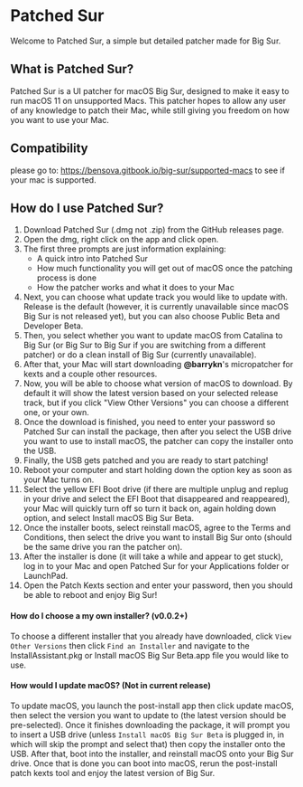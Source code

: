 #  Patched Sur

Welcome to Patched Sur, a simple but detailed patcher made for Big Sur.

## What is Patched Sur?

Patched Sur is a UI patcher for macOS Big Sur, designed to make it easy to run macOS 11 on unsupported Macs. This patcher hopes to allow any user of any knowledge to patch their Mac, while still giving you freedom on how you want to use your Mac.

## Compatibility
please go to: https://bensova.gitbook.io/big-sur/supported-macs to see if your mac is supported.

## How do I use Patched Sur?

1. Download Patched Sur (.dmg not .zip) from the GitHub releases page.
2. Open the dmg, right click on the app and click open.
3. The first three prompts are just information explaining:
   - A quick intro into Patched Sur
   - How much functionality you will get out of macOS once the patching process is done
   - How the patcher works and what it does to your Mac
4. Next, you can choose what update track you would like to update with. Release is the default (however, it is currently unavailable since macOS Big Sur is not released yet), but you can also choose Public Beta and Developer Beta.
5. Then, you select whether you want to update macOS from Catalina to Big Sur (or Big Sur to Big Sur if you are switching from a different patcher) or do a clean install of Big Sur (currently unavailable).
6. After that, your Mac will start downloading **@barrykn**'s micropatcher for kexts and a couple other resources.
7. Now, you will be able to choose what version of macOS to download. By default it will show the latest version based on your selected release track, but if you click "View Other Versions" you can choose a different one, or your own.
8. Once the download is finished, you need to enter your password so Patched Sur can install the package, then after you select the USB drive you want to use to install macOS, the patcher can copy the installer onto the USB.
9. Finally, the USB gets patched and you are ready to start patching!
10. Reboot your computer and start holding down the option key as soon as your Mac turns on.
11. Select the yellow EFI Boot drive (if there are multiple unplug and replug in your drive and select the EFI Boot that disappeared and reappeared), your Mac will quickly turn off so turn it back on, again holding down option, and select Install macOS Big Sur Beta.
12. Once the installer boots, select reinstall macOS, agree to the Terms and Conditions, then select the drive you want to install Big Sur onto (should be the same drive you ran the patcher on).
13. After the installer is done (it will take a while and appear to get stuck), log in to your Mac and open Patched Sur for your Applications folder or LaunchPad.
14. Open the Patch Kexts section and enter your password, then you should be able to reboot and enjoy Big Sur!

#### How do I choose a my own installer? (v0.0.2+)

To choose a different installer that you already have downloaded, click `View Other Versions` then click `Find an Installer` and navigate to the InstallAssistant.pkg or Install macOS Big Sur Beta.app file you would like to use.

#### How would I update macOS? (Not in current release)

To update macOS, you launch the post-install app then click update macOS, then select the version you want to update to (the latest version should be pre-selected). Once it finishes downloading the package, it will prompt you to insert a USB drive (unless `Install macOS Big Sur Beta` is plugged in, in which will skip the prompt and select that) then copy the installer onto the USB. After that, boot into the installer, and reinstall macOS onto your Big Sur drive. Once that is done you can boot into macOS, rerun the post-install patch kexts tool and enjoy the latest version of Big Sur.
